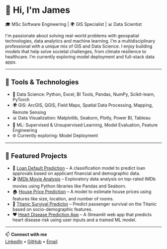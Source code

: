 # 👋 Hi, I'm James

🎓 MSc Software Engineering | 🌍 GIS Specialist | 📊 Data Scientist

I'm passionate about solving real-world problems with geospatial technologies, data analytics and machine learning. I'm a multidisciplinary professional with a unique mix of GIS and Data Science. I enjoy building models that help solve societal challenges, from climate resilience to healthcare. I’m currently exploring model deployment and full-stack data apps.

---

## 🔧 Tools & Technologies

- 📌 Data Science: Python, Excel, BI Tools, Pandas, NumPy, Scikit-learn, PyTorch
- 🌍 GIS: ArcGIS, QGIS, Field Maps, Spatial Data Processing, Mapping, Remote Sensing
- 📊 Data Visualization: Matplotlib, Seaborn, Plotly, Power BI, Tableau
- 🤖 ML: Supervised & Unsupervised Learning, Model Evaluation, Feature Engineering
- 🌐 Currently exploring: Model Deployment

---

## 📂 Featured Projects

- 🏦 [Loan Default Prediction](https://github.com/J-Ngei/Loan-Approval-Prediction) – A classification model to predict loan approvals based on applicant financial and demographic data. 
- 🎬 [IMDb Movie Analysis](https://github.com/J-Ngei/movie-eda-project) – Exploratory data analysis on top-rated IMDb movies using Python libraries like Pandas and Seaborn.
- 🏠 [House Price Prediction](https://github.com/J-Ngei/house-price-prediction) – A model to estimate house prices using features like size, location, and number of rooms.
- 🚢 [Titanic Survival Predictor](https://github.com/J-Ngei/Titanic-Survival-Prediction---Random-Forest) – Predict passenger survival on the Titanic based on socio-demographic features.
- ❤️ [Heart Disease Prediction App](https://github.com/J-Ngei/Heart-Disease-Prediction-App) – A Streamlit web app that predicts heart disease risk using user inputs and a trained ML model.
---

📫 **Connect with me**  
[LinkedIn](https://www.linkedin.com/in/james-ngei-61461b1a5/) • [GitHub](https://github.com/J-Ngei) • [Email](james.nngei@gmail.com)
